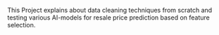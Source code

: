This Project explains about data cleaning techniques from scratch and testing various AI-models for resale price prediction based on feature selection.
